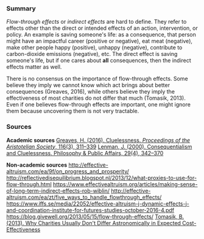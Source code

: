 <!-- TITLE: Cluelessness, Flow Through, And Indirect Effects -->
<!-- SUBTITLE: A quick summary of Flow Through And Indirect Effects -->

### Summary
*Flow-through effects* or *indirect effects* are hard to define. They refer to effects other than the direct or intended effects of an action, intervention, or policy. An example is saving someone's life: as a consequence, that person might have an impactful career (positive or negative), eat meat (negative), make other people happy (positive), unhappy (negative), contribute to carbon-dioxide emissions (negative), etc. The direct effect is saving someone's life, but if one cares about **all** consequences, then the indirect effects matter as well. 

There is no consensus on the importance of flow-through effects. Some believe they imply we cannot know which act brings about better consequences (Greaves, 2016), while others believe they imply the effectiveness of most charities do not differ that much (Tomasik, 2013). Even if one believes flow-through effects are important, one might ignore them because uncovering them is not very tractable. 

### Sources
**Academic sources**
[Greaves, H. (2016). Cluelessness. *Proceedings of the Aristotelian Society*, 116(3), 311–339](https://philpapers.org/rec/GREC-38)
[Lenman, J. (2000). Consequentialism and Cluelessness. Philosophy & Public Affairs, 29(4), 342–370](https://philpapers.org/rec/LENCAC-3)

**Non-academic sources**
http://effective-altruism.com/ea/9f/on_progress_and_prosperity/
http://reflectivedisequilibrium.blogspot.nl/2013/12/what-proxies-to-use-for-flow-through.html
https://www.effectivealtruism.org/articles/making-sense-of-long-term-indirect-effects-rob-wiblin/
http://effective-altruism.com/ea/zt/five_ways_to_handle_flowthrough_effects/
https://www.iffs.se/media/22052/effective-altruism-j-dynamic-effects-j-and-coordination-institute-for-futures-studies-october-2016-4.pdf
https://blog.givewell.org/2013/05/15/flow-through-effects/
[Tomasik, B. (2013). Why Charities Usually Don't Differ Astronomically in Expected Cost-Effectiveness](http://reducing-suffering.org/why-charities-dont-differ-astronomically-in-cost-effectiveness/#Argument_1_Many_types_of_flow-through_effects)
